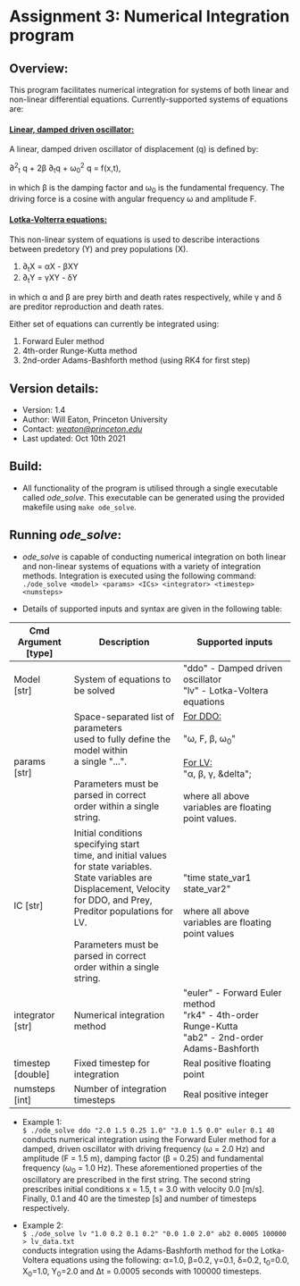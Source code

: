 # Assignment 3: Numerical Integration program 

## Overview:

This program facilitates numerical integration for systems of both linear and non-linear differential equations. Currently-supported systems of equations are: 

#### <ins>Linear, damped driven oscillator:</ins>

A linear, damped driven oscillator of displacement (q) is defined by:

 &part;<sup>2</sup><sub>t</sub> q  + 2&beta; &part;<sub>t</sub>q  + &omega;<sub>0</sub><sup>2</sup> q = f(x,t),

 in which &beta; is the damping factor and &omega;<sub>0</sub> is the fundamental frequency. The driving force is a cosine with angular frequency &omega; and amplitude F. 

#### <ins>Lotka-Volterra equations:</ins>

This non-linear system of equations is used to describe interactions between predetory (Y) and prey populations (X).

1) &part;<sub>t</sub>X = &alpha;X - &beta;XY 
2) &part;<sub>t</sub>Y = &gamma;XY - &delta;Y 

in which &alpha; and &beta; are prey birth and death rates respectively, while &gamma; and &delta; are preditor reproduction and death rates. 

Either set of equations can currently be integrated using: 
1) Forward Euler method
2) 4th-order Runge-Kutta method
3) 2nd-order Adams-Bashforth method (using RK4 for first step)








## Version details: 

- Version:       1.4
- Author:        Will Eaton, Princeton University
- Contact:       *weaton@princeton.edu* 
- Last updated:  Oct 10th 2021 


## Build: 

- All functionality of the program is utilised through a single executable called *ode_solve*. This executable can be generated using the provided makefile using `make ode_solve`. 


## Running *ode_solve*: 
- *ode_solve* is capable of conducting numerical integration on both linear and non-linear systems of equations with a variety of integration methods. Integration is executed using the following command: <br> ```./ode_solve <model> <params> <ICs> <integrator> <timestep> <numsteps> ``` <br>

- Details of supported inputs and syntax are given in the following table: 

| **Cmd Argument<br>[type]** | **Description**                                                                                                                                                                                                                                                          | **Supported inputs**                                                                                                                                                                              |
|----------------------------|--------------------------------------------------------------------------------------------------------------------------------------------------------------------------------------------------------------------------------------------------------------------------|---------------------------------------------------------------------------------------------------------------------------------------------------------------------------------------------------|
| Model <br>[str]            | System of equations to be solved                                                                                                                                                                                                                                         | "ddo" - Damped driven oscillator<br>"lv"  - Lotka-Voltera equations                                                                                                                               |
| params <br>[str]           | Space-separated list of parameters <br>used to fully define the model within <br>a single "...". <br><br>Parameters must be parsed in correct <br>order within a single string.                                                                                          | <ins>For DDO:</ins><br><br>"&omega;, F, &beta;, &omega;<sub>0</sub>"<br><br><ins>For LV:</ins><br>"&alpha;, &beta;, &gamma;, &delta";<br><br>where all above variables are floating point values. |
| IC [str]                   | Initial conditions specifying start <br>time, and initial values for state variables.<br>State variables are Displacement, Velocity<br>for DDO, and Prey, Preditor populations for <br>LV.<br><br>Parameters must be parsed in correct <br>order within a single string. | "time state_var1 state_var2"<br><br>where all above variables are floating <br>point values                                                                                                       |
| integrator <br>[str]       | Numerical integration method                                                                                                                                                                                                                                             | "euler" - Forward Euler method<br>"rk4"   - 4th-order Runge-Kutta<br>"ab2"   - 2nd-order Adams-Bashforth                                                                                          |
| timestep <br>[double]      | Fixed timestep for integration                                                                                                                                                                                                                                           | Real positive floating point                                                                                                                                                                      |
| numsteps <br>[int]         | Number of integration timesteps                                                                                                                                                                                                                                          | Real positive integer                                                                                                                                                                             |

- Example 1: <br>`$ ./ode_solve ddo "2.0 1.5 0.25 1.0" "3.0 1.5 0.0" euler 0.1 40`<br> conducts numerical integration using the Forward Euler method for a damped, driven oscillator with driving frequency (&omega; = 2.0 Hz) and amplitude (F = 1.5 m), damping factor (&beta; = 0.25) and fundamental frequency (&omega;<sub>0</sub> = 1.0 Hz). These aforementioned properties of the oscillatory are prescribed in the first string. The second string prescribes initial conditions x = 1.5, t = 3.0 with velocity 0.0 [m/s]. Finally, 0.1 and 40 are the timestep [s] and number of timesteps respectively. 

- Example 2: <br> `$ ./ode_solve lv "1.0 0.2 0.1 0.2" "0.0 1.0 2.0" ab2 0.0005 100000 > lv_data.txt ` <br> conducts integration using the Adams-Bashforth method for the Lotka-Voltera equations using the following: &alpha;=1.0,  &beta;=0.2,  &gamma;=0.1,  &delta;=0.2,  t<sub>0</sub>=0.0,  X<sub>0</sub>=1.0,  Y<sub>0</sub>=2.0 and &Delta;t = 0.0005 seconds with 100000 timesteps. 


